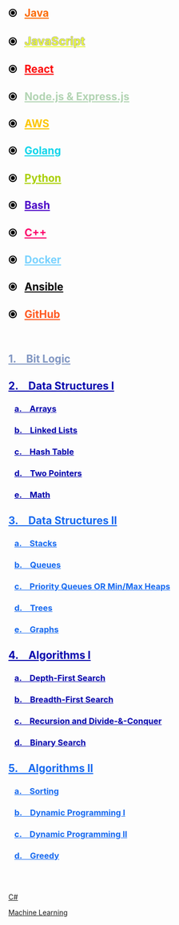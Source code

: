 
<h2 style="color:#000000">&#10687; &ensp;<a href="Java" style="color:#fc6b03">Java</a></h2>
<h2 style="color:#000000">&#10687; &ensp;<a href="JavaScript" class="js" style="color:#ebfa46; text-shadow: 0px 0px 1.5px #000000; 	
font-size: 1.1em">JavaScript</a></h2>
<h2 style="color:#000000">&#10687; &ensp;<a href="React" style="color:#fc0303">React</a></h2>
<h2 style="color:#000000">&#10687; &ensp;<a href="Node.js" style="color:#b2d4b3">Node.js & Express.js</a></h2>
<h2 style="color:#000000">&#10687; &ensp;<a href="AWS" class="aws" style="color:#fcc603">AWS</a></h2>
<h2 style="color:#000000">&#10687; &ensp;<a href="Golang" style="color:#0ed5eb">Golang</a></h2>
<h2 style="color:#000000">&#10687; &ensp;<a href="Python" style="color:#a9cf04">Python</a></h2>
<h2 style="color:#000000">&#10687; &ensp;<a href="Bash" style="color:#4b04c7">Bash</a></h2>
<h2 style="color:#000000">&#10687; &ensp;<a href="C++" style="color:#fc036b">C++</a></h2>
<h2 style="color:#000000">&#10687; &ensp;<a href="Docker" style="color:#78d2ff">Docker</a></h2>
<h2 style="color:#000000">&#10687; &ensp;<a href="Ansible" style="color:#000000">Ansible</a></h2>
<h2 style="color:#000000">&#10687; &ensp;<a href="GitHub" style="color:#ff5921">GitHub</a></h2>
<br>

<h2 style="color:#8096c2"><a href="Hardware_BitLogic/#bit-logic" style="color:#8096c2">1. &ensp; Bit Logic</a></h2>
<h2 style="color:#0303ad"><a href="DataStructures/#data-structures-i" style="color:#0303ad">2. &ensp; Data Structures I</a></h2>
<h3 style="color:#0303ad">&ensp; <a href="DataStructures/#arrays" style="color:#0303ad">a. &ensp; Arrays</a></h3>
<h3 style="color:#0303ad">&ensp; <a href="DataStructures/#linked-lists" style="color:#0303ad">b. &ensp; Linked Lists</a></h3>
<h3 style="color:#0303ad">&ensp; <a href="DataStructures/#hash-table" style="color:#0303ad">c. &ensp; Hash Table</a></h3>
<h3 style="color:#0303ad">&ensp; <a href="DataStructures/#two-pointers" style="color:#0303ad">d. &ensp; Two Pointers</a></h3>
<h3 style="color:#0303ad">&ensp; <a href="DataStructures/#math" style="color:#0303ad">e. &ensp; Math</a></h3>
<h2 style="color:#1669f0"><a href="DataStructures2/#data-structures-ii" style="color:#1669f0">3. &ensp; Data Structures II</a></h2>
<h3 style="color:#1669f0">&ensp; <a href="DataStructures2/#stacks" style="color:#1669f0">a. &ensp; Stacks</a></h3>
<h3 style="color:#1669f0">&ensp; <a href="DataStructures2/#queues" style="color:#1669f0">b. &ensp; Queues</a></h3>
<h3 style="color:#1669f0">&ensp; <a href="DataStructures2/#priority-queues-or-min-max-heaps" style="color:#1669f0">c. &ensp; Priority Queues OR Min/Max Heaps</a></h3>
<h3 style="color:#1669f0">&ensp; <a href="DataStructures2/#trees" style="color:#1669f0">d. &ensp; Trees</a></h3>
<h3 style="color:#1669f0">&ensp; <a href="DataStructures2/#graphs" style="color:#1669f0">e. &ensp; Graphs</a></h3>
<h2 style="color:#0303ad"><a href="Algorithms/#algorithms" style="color:#0303ad">4. &ensp; Algorithms I</a></h2>
<h3 style="color:#0303ad">&ensp; <a href="Algorithms/#depth-first-search" style="color:#0303ad">a. &ensp; Depth-First Search</a></h3>
<h3 style="color:#0303ad">&ensp; <a href="Algorithms/#breadth-first-search" style="color:#0303ad">b. &ensp; Breadth-First Search</a></h3>
<h3 style="color:#0303ad">&ensp; <a href="Algorithms/#recursion-and-divide-conquer" style="color:#0303ad">c. &ensp; Recursion and Divide-&-Conquer</a></h3>
<h3 style="color:#0303ad">&ensp; <a href="Algorithms/#binary-search" style="color:#0303ad">d. &ensp; Binary Search</a></h3>
<h2 style="color:#1669f0"><a href="Algorithms2/#algorithms-ii" style="color:#1669f0">5. &ensp; Algorithms II</a></h2>
<h3 style="color:#1669f0">&ensp; <a href="Algorithms2/#sorting" style="color:#1669f0">a. &ensp; Sorting</a></h3>
<h3 style="color:#1669f0">&ensp; <a href="Algorithms2/#dynamic-programming-i" style="color:#1669f0">b. &ensp; Dynamic Programming I</a></h3>
<h3 style="color:#1669f0">&ensp; <a href="Algorithms2/#dynamic-programming-ii" style="color:#1669f0">c. &ensp; Dynamic Programming II</a></h3>
<h3 style="color:#1669f0">&ensp; <a href="Algorithms2/#greedy" style="color:#1669f0">d. &ensp; Greedy</a></h3>

<br><br>


[C#](https://kannikakabilar.github.io/Kannika-Notas/C%23/)

[Machine Learning](https://kannikakabilar.github.io/Kannika-Notas/ML_Eng/)

<!--
# [Kannika DSA Checkpoint Notes](https://kannikakabilar.github.io/Kannika-Notas/)

[JavaScript](https://kannikakabilar.github.io/Kannika-Notas/JavaScript/)

[Hardware_BitLogic](https://kannikakabilar.github.io/Kannika-Notas/Hardware_BitLogic/)

[Data Structures](https://kannikakabilar.github.io/Kannika-Notas/DataStructures/)

[Data Structures 2](https://kannikakabilar.github.io/Kannika-Notas/DataStructures2/)

[Algorithms](https://kannikakabilar.github.io/Kannika-Notas/Algorithms/)

<h3 style="color:#000000">&ensp; ○<a href="Java" style="color:#fc6b03">&ensp; Java</a></h3>
-->













